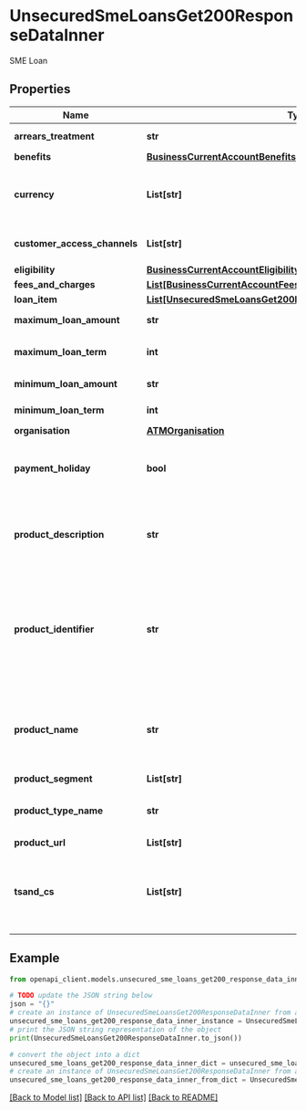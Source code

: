 # UnsecuredSmeLoansGet200ResponseDataInner

SME Loan

## Properties

Name | Type | Description | Notes
------------ | ------------- | ------------- | -------------
**arrears_treatment** | **str** | Arrears treatment | [optional] 
**benefits** | [**BusinessCurrentAccountBenefits**](BusinessCurrentAccountBenefits.md) |  | 
**currency** | **List[str]** | Currency of the Account. Default to GBP at present | 
**customer_access_channels** | **List[str]** | Ways to interact with the bank | 
**eligibility** | [**BusinessCurrentAccountEligibility**](BusinessCurrentAccountEligibility.md) |  | 
**fees_and_charges** | [**List[BusinessCurrentAccountFeesAndChargesInner]**](BusinessCurrentAccountFeesAndChargesInner.md) |  | 
**loan_item** | [**List[UnsecuredSmeLoansGet200ResponseDataInnerLoanItemInner]**](UnsecuredSmeLoansGet200ResponseDataInnerLoanItemInner.md) |  | 
**maximum_loan_amount** | **str** | Maximum loan amount | 
**maximum_loan_term** | **int** | Maximum loan term (Days) | 
**minimum_loan_amount** | **str** | Minimum loan amount | 
**minimum_loan_term** | **int** | Minimum term (Days) | 
**organisation** | [**ATMOrganisation**](ATMOrganisation.md) |  | 
**payment_holiday** | **bool** | Indicates whether a repayment holiday is allowed | 
**product_description** | **str** | Description of the product provided by the parent Organisation | 
**product_identifier** | **str** | Identifier within the parent organisation for the product. Must be unique in the organisation | 
**product_name** | **str** | The short product or marketing name assigned by the parent organisation | 
**product_segment** | **List[str]** |  | 
**product_type_name** | **str** | Descriptive code for the product category | 
**product_url** | **List[str]** |  | 
**tsand_cs** | **List[str]** | URL provided by the parent organisation which redirects to the T&amp;Cs | 

## Example

```python
from openapi_client.models.unsecured_sme_loans_get200_response_data_inner import UnsecuredSmeLoansGet200ResponseDataInner

# TODO update the JSON string below
json = "{}"
# create an instance of UnsecuredSmeLoansGet200ResponseDataInner from a JSON string
unsecured_sme_loans_get200_response_data_inner_instance = UnsecuredSmeLoansGet200ResponseDataInner.from_json(json)
# print the JSON string representation of the object
print(UnsecuredSmeLoansGet200ResponseDataInner.to_json())

# convert the object into a dict
unsecured_sme_loans_get200_response_data_inner_dict = unsecured_sme_loans_get200_response_data_inner_instance.to_dict()
# create an instance of UnsecuredSmeLoansGet200ResponseDataInner from a dict
unsecured_sme_loans_get200_response_data_inner_from_dict = UnsecuredSmeLoansGet200ResponseDataInner.from_dict(unsecured_sme_loans_get200_response_data_inner_dict)
```
[[Back to Model list]](../README.md#documentation-for-models) [[Back to API list]](../README.md#documentation-for-api-endpoints) [[Back to README]](../README.md)


